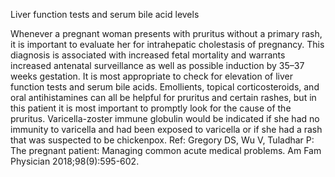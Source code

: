 Liver function tests and serum bile acid levels

Whenever a pregnant woman presents with pruritus without a primary rash, it is important to evaluate her
for intrahepatic cholestasis of pregnancy. This diagnosis is associated with increased fetal mortality and
warrants increased antenatal surveillance as well as possible induction by 35–37 weeks gestation. It is most
appropriate to check for elevation of liver function tests and serum bile acids. Emollients, topical
corticosteroids, and oral antihistamines can all be helpful for pruritus and certain rashes, but in this patient
it is most important to promptly look for the cause of the pruritus. Varicella-zoster immune globulin would
be indicated if she had no immunity to varicella and had been exposed to varicella or if she had a rash that
was suspected to be chickenpox.
Ref: Gregory DS, Wu V, Tuladhar P: The pregnant patient: Managing common acute medical problems. Am Fam Physician
2018;98(9):595-602.